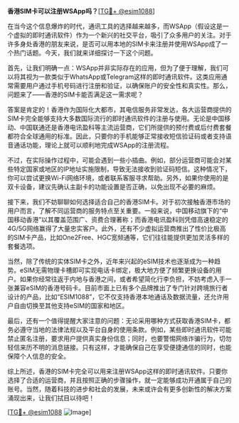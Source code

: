 **香港SIM卡可以注册WSApp吗？**[[TG💪+ @esim1088](https://t.me/s/esim1088)]

在当今这个信息爆炸的时代，通讯工具的选择越来越多，而WSApp（假设这是一个虚拟的即时通讯软件）作为一个新兴的社交平台，吸引了众多用户的关注。对于许多身处香港的朋友来说，是否可以用本地的SIM卡来注册并使用WSApp成了一个热门话题。今天，我们就来详细探讨一下这个问题。

首先，让我们明确一点：WSApp并非实际存在的应用，但为了便于理解，我们可以将其视为一款类似于WhatsApp或Telegram这样的即时通讯软件。这类应用通常需要用户通过手机号码进行注册和验证，以确保账户的安全性和真实性。那么，问题来了——香港的SIM卡能否满足这一需求呢？

答案是肯定的！香港作为国际化大都市，其电信服务非常发达，各大运营商提供的SIM卡完全能够支持大多数国际流行的即时通讯软件的注册与使用。无论是中国移动、中国联通还是香港电讯盈科等主流运营商，它们所提供的预付费或后付费套餐都符合全球通用的标准。因此，只要你的手机能够正常接收短信验证码或者支持语音通话功能，理论上就可以顺利地完成WSApp的注册流程。

不过，在实际操作过程中，可能会遇到一些小插曲。例如，部分运营商可能会对某些特定国家或地区的IP地址实施限制，导致无法接收到验证码短信。这种情况下，你可以尝试更换Wi-Fi网络环境，或者联系客服寻求帮助。另外，如果你使用的是双卡设备，建议先确认主副卡的功能设置是否正确，以免出现不必要的麻烦。

接下来，我们不妨聊聊如何选择适合自己的香港SIM卡。对于初次接触香港市场的用户而言，了解不同运营商的服务特点至关重要。一般来说，中国移动旗下的“中国移动香港”以其覆盖范围广、资费合理著称；而香港电讯盈科则凭借高速稳定的4G/5G网络赢得了大量忠实客户。此外，还有不少虚拟运营商推出了性价比极高的SIM卡产品，比如One2Free、HGC宽频通等，它们往往能提供更加灵活多样的套餐选项。

当然，除了传统的实体SIM卡之外，近年来兴起的eSIM技术也逐渐成为一种趋势。eSIM无需物理卡槽即可实现电话卡绑定，极大地方便了频繁更换设备的用户。如果你经常往返于内地与香港之间，或者希望简化行李负担，不妨考虑入手一张兼容eSIM的香港号码卡。目前市面上已有多个品牌推出了专门针对跨境旅行者设计的产品，比如“ESIM1088”，它不仅支持香港本地通话及数据流量，还允许用户自由切换至其他支持eSIM的国家和地区。

最后，还有一个值得提醒大家注意的问题：无论采用哪种方式获取香港SIM卡，都务必遵守当地的法律法规以及平台自身的使用条款。例如，某些即时通讯软件可能禁止匿名注册，要求用户提供真实身份信息；同时，也要警惕网络诈骗行为，切勿轻信来历不明的消息链接。只有这样，才能确保自己在享受便捷通信的同时，也能保障个人信息的安全。

综上所述，香港的SIM卡完全可以用来注册WSApp这样的即时通讯软件。只要你选择了合适的运营商，并且按照正确的步骤操作，就一定能够成功开通属于自己的账号。当然，随着科技的进步和社会的发展，未来或许会有更多创新性的解决方案涌现出来，让我们拭目以待吧！

[[TG💪+ @esim1088](https://t.me/s/esim1088) ![Image](https://i.postimg.cc/4NQfJmqS/Snipaste-2025-05-13-00-14-12.png)]